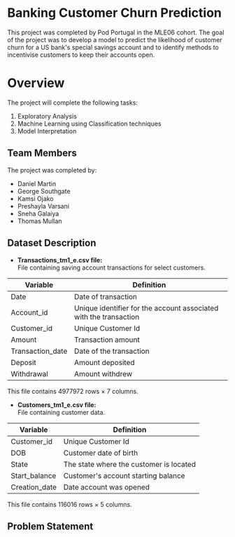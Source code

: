 # Banking Customer Churn Prediction
This project was completed by Pod Portugal in the MLE06 cohort. The goal of the project was to develop a model to predict the likelihood of customer churn for a US bank's special savings account and to identify methods to incentivise customers to keep their accounts open.  

# Overview
The project will complete the following tasks:

1. Exploratory Analysis
2. Machine Learning using Classification techniques
3. Model Interpretation

## Team Members
The project was completed by:
* Daniel Martin
* George Southgate
* Kamsi Ojako
* Preshayla Varsani
* Sneha Galaiya
* Thomas Mullan

## Dataset Description

- **Transactions_tm1_e.csv file:**  
File containing saving account transactions for select customers.

| Variable | Definition |
| ------------- | ------------- |
| Date | Date of transaction |
| Account_id | Unique identifier for the account associated with the transaction |
| Customer_id | Unique Customer Id |
| Amount | Transaction amount  |
| Transaction_date | Date of the transaction |
| Deposit | Amount deposited |
| Withdrawal | Amount withdrew |

This file contains 4977972 rows × 7 columns.

- **Customers_tm1_e.csv file:**  
File containing customer data.

| Variable | Definition |
| ------------- | ------------- |
| Customer_id | Unique Customer Id |
| DOB | Customer date of birth |
| State | The state where the customer is located |
| Start_balance | Customer's account starting balance  |
| Creation_date | Date account was opened |

This file contains 116016 rows × 5 columns.


## Problem Statement 




